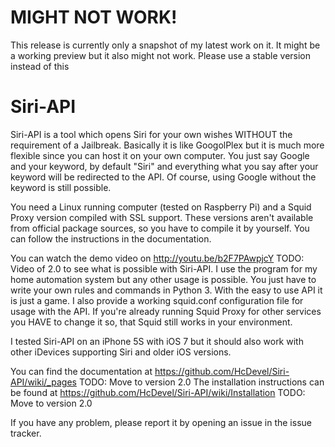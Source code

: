 MIGHT NOT WORK!
===============
This release is currently only a snapshot of my latest work on it. It might be a working preview but it also might not work. Please use a stable version instead of this

Siri-API
========

Siri-API is a tool which opens Siri for your own wishes WITHOUT the requirement of a Jailbreak. Basically it is like GoogolPlex but it is much more flexible since you can host it on your own computer. You just say Google and your keyword, by default "Siri" and everything what you say after your keyword will be redirected to the API. Of course, using Google without the keyword is still possible.

You need a Linux running computer (tested on Raspberry Pi) and a Squid Proxy version compiled with SSL support. These versions aren't available from official package sources, so you have to compile it by yourself. You can follow the instructions in the documentation.

You can watch the demo video on http://youtu.be/b2F7PAwpjcY TODO: Video of 2.0 to see what is possible with Siri-API. I use the program for my home automation system but any other usage is possible. You just have to write your own rules and commands in Python 3. With the easy to use API it is just a game. I also provide a working squid.conf configuration file for usage with the API. If you're already running Squid Proxy for other services you HAVE to change it so, that Squid still works in your environment.

I tested Siri-API on an iPhone 5S with iOS 7 but it should also work with other iDevices supporting Siri and older iOS versions.

You can find the documentation at https://github.com/HcDevel/Siri-API/wiki/_pages  TODO: Move to version 2.0
The installation instructions can be found at https://github.com/HcDevel/Siri-API/wiki/Installation TODO: Move to version 2.0

If you have any problem, please report it by opening an issue in the issue tracker.
